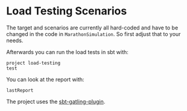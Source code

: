 Load Testing Scenarios
======================

The target and scenarios are currently all hard-coded and have to be changed in the code
in `MarathonSimulation`. So first adjust that to your needs.

Afterwards you can run the load tests in sbt with:

```
project load-testing
test
```

You can look at the report with:

```
lastReport
```

The project uses the [sbt-gatling-plugin](http://gatling.io/docs/2.1.7/extensions/sbt_plugin.html).
